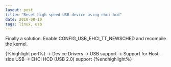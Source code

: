 ```yaml
---
layout: post
title: "Reset high speed USB device using ehci hcd"
date: 2010-08-10
tags: linux, usb
---
```


Finally a solution.
Enable CONFIG_USB_EHCI_TT_NEWSCHED and recompile the kernel.

{%highlight perl%}
-> Device Drivers
  -> USB support
    -> Support for Host-side USB
      -> EHCI HCD (USB 2.0) support
{%endhighlight%}
